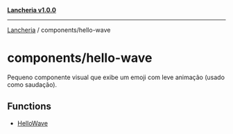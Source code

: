 [**Lancheria v1.0.0**](../../README.md)

***

[Lancheria](../../README.md) / components/hello-wave

# components/hello-wave

Pequeno componente visual que exibe um emoji com leve animação (usado como saudação).

## Functions

- [HelloWave](functions/HelloWave.md)
